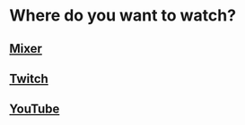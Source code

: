 # Where do you want to watch?

## [Mixer](https://mixer.com/b0undarybreaker)
## [Twitch](https://twitch.tv/b0undarybreaker)
## [YouTube](https://www.youtube.com/user/Goclonefilms/live)

